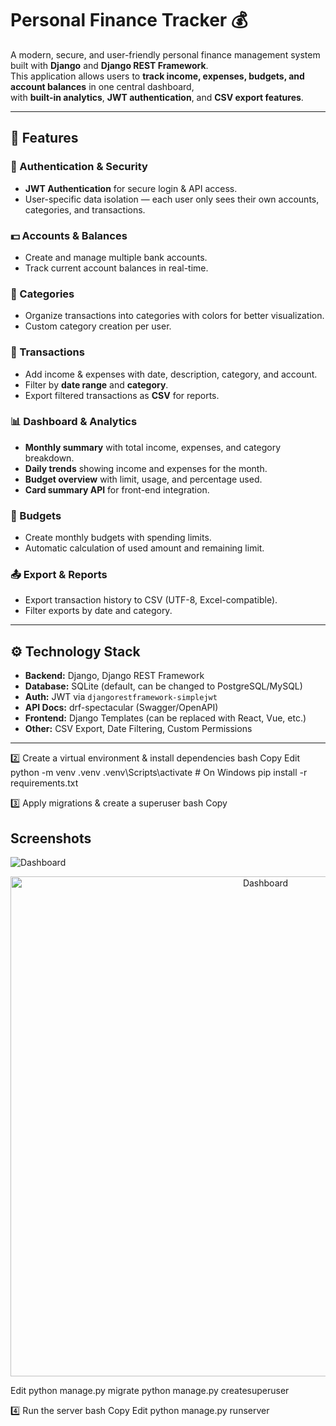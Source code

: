 # Personal Finance Tracker 💰

A modern, secure, and user-friendly personal finance management system built with **Django** and **Django REST Framework**.  
This application allows users to **track income, expenses, budgets, and account balances** in one central dashboard,  
with **built-in analytics**, **JWT authentication**, and **CSV export features**.

---

## 📌 Features

### 🔐 Authentication & Security
- **JWT Authentication** for secure login & API access.
- User-specific data isolation — each user only sees their own accounts, categories, and transactions.

### 💵 Accounts & Balances
- Create and manage multiple bank accounts.
- Track current account balances in real-time.

### 📂 Categories
- Organize transactions into categories with colors for better visualization.
- Custom category creation per user.

### 📑 Transactions
- Add income & expenses with date, description, category, and account.
- Filter by **date range** and **category**.
- Export filtered transactions as **CSV** for reports.

### 📊 Dashboard & Analytics
- **Monthly summary** with total income, expenses, and category breakdown.
- **Daily trends** showing income and expenses for the month.
- **Budget overview** with limit, usage, and percentage used.
- **Card summary API** for front-end integration.

### 📆 Budgets
- Create monthly budgets with spending limits.
- Automatic calculation of used amount and remaining limit.

### 📤 Export & Reports
- Export transaction history to CSV (UTF-8, Excel-compatible).
- Filter exports by date and category.

---

## ⚙️ Technology Stack

- **Backend:** Django, Django REST Framework
- **Database:** SQLite (default, can be changed to PostgreSQL/MySQL)
- **Auth:** JWT via `djangorestframework-simplejwt`
- **API Docs:** drf-spectacular (Swagger/OpenAPI)
- **Frontend:** Django Templates (can be replaced with React, Vue, etc.)
- **Other:** CSV Export, Date Filtering, Custom Permissions

---


2️⃣ Create a virtual environment & install dependencies
bash
Copy
Edit
python -m venv .venv
.venv\Scripts\activate    # On Windows
pip install -r requirements.txt

3️⃣ Apply migrations & create a superuser
bash
Copy

## Screenshots

![Dashboard](images/screenshot.png)
<p align="center">
  <img src="images/screenshot.png" width="800" alt="Dashboard">
</p>

Edit
python manage.py migrate
python manage.py createsuperuser

4️⃣ Run the server
bash
Copy
Edit
python manage.py runserver
